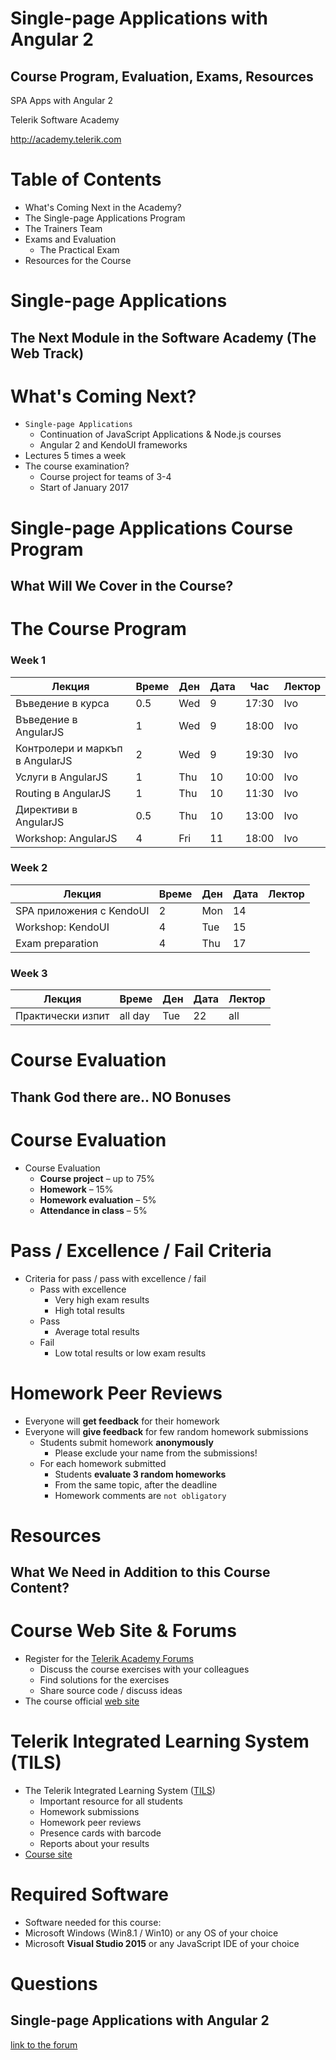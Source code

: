 <!-- section start -->
<!-- attr: { id:'title', class:'slide-title', hasScriptWrapper:true } -->
# Single-page Applications with Angular 2
##  Course Program, Evaluation, Exams, Resources

<div class="signature">
    <p class="signature-course">SPA Apps with Angular 2</p>
    <p class="signature-initiative">Telerik Software Academy</p>
    <a href="http://academy.telerik.com" class="signature-link">http://academy.telerik.com</a>
</div>


<!-- section start -->
<!-- attr: { id:'table-of-contents' } -->
# Table of Contents
- What's Coming Next in the Academy?
- The Single-page Applications Program
- The Trainers Team
- Exams and Evaluation
  - The Practical Exam
- Resources for the Course

<!-- section start -->
<!-- attr: { class:'slide-section', id:'coming-next' } -->
# Single-page Applications
## The Next Module in the Software Academy (The Web Track)

<!-- attr: { hasScriptWrapper:true, style:'font-size:0.9em' } -->
# What's Coming Next?
- `Single-page Applications`
  - Continuation of JavaScript Applications & Node.js courses
  - Angular 2 and KendoUI frameworks
- Lectures 5 times a week
- The course examination?
  - Course project for teams of 3-4
  - Start of January 2017

<!-- section start -->
<!-- attr: {class: 'slide-section', id: 'spa-program'} -->
# Single-page Applications Course Program
## What Will We Cover in the Course?

<!-- attr: { hasScriptWrapper:true, style:'font-size:0.5em' } -->
# The Course Program
### Week 1
<table><thead>
<tr>
<th>Лекция</th>
<th>Време</th>
<th>Ден</th>
<th>Дата</th>
<th>Час</th>
<th>Лектор</th>
</tr>
</thead><tbody>
<tr>
<td>Въведение в курса</td>
<td>0.5</td>
<td>Wed</td>
<td>9</td>
<td>17:30</td>
<td>Ivo</td>
</tr>
<tr>
<td>Въведение в AngularJS</td>
<td>1</td>
<td>Wed</td>
<td>9</td>
<td>18:00</td>
<td>Ivo</td>
</tr>
<tr>
<td>Контролери и маркъп в AngularJS</td>
<td>2</td>
<td>Wed</td>
<td>9</td>
<td>19:30</td>
<td>Ivo</td>
</tr>
<tr>
<td>Услуги в AngularJS</td>
<td>1</td>
<td>Thu</td>
<td>10</td>
<td>10:00</td>
<td>Ivo</td>
</tr>
<tr>
<td>Routing в AngularJS</td>
<td>1</td>
<td>Thu</td>
<td>10</td>
<td>11:30</td>
<td>Ivo</td>
</tr>
<tr>
<td>Директиви в AngularJS</td>
<td>0.5</td>
<td>Thu</td>
<td>10</td>
<td>13:00</td>
<td>Ivo</td>
</tr>
<tr>
<td>Workshop: AngularJS</td>
<td>4</td>
<td>Fri</td>
<td>11</td>
<td>18:00</td>
<td>Ivo</td>
</tr>
</tbody></table>


<!-- attr: { hasScriptWrapper:true, showInPresentation:true, style:'font-size:0.5em' } -->
<!-- # The Course Program -->
### Week 2
<table><thead>
<tr>
<th>Лекция</th>
<th>Време</th>
<th>Ден</th>
<th>Дата</th>
<th>Лектор</th>
</tr>
</thead><tbody>
<tr>
<td>SPA приложения с KendoUI</td>
<td>2</td>
<td>Mon</td>
<td>14</td>
<td></td>
</tr>
<tr>
<td>Workshop: KendoUI</td>
<td>4</td>
<td>Tue</td>
<td>15</td>
<td></td>
</tr>
<tr>
<td>Exam preparation</td>
<td>4</td>
<td>Thu</td>
<td>17</td>
<td></td>
</tr>
</tbody></table>

### Week 3
<table><thead>
<tr>
<th>Лекция</th>
<th>Време</th>
<th>Ден</th>
<th>Дата</th>
<th>Лектор</th>
</tr>
</thead><tbody>
<tr>
<td>Практически изпит</td>
<td>all day</td>
<td>Tue</td>
<td>22</td>
<td>all</td>
</tr>
</tbody></table>

<!-- section start -->
<!-- attr: {id: 'evaluation', class: 'slide-section'} -->
# Course Evaluation
## Thank God there are.. NO Bonuses


<!-- attr: { style:'font-size:0.9em' } -->
# Course Evaluation
- Course Evaluation
  - **Course project** – up to 75%
  - **Homework** – 15%
  - **Homework evaluation** – 5%
  - **Attendance in class** – 5%

# Pass / Excellence / Fail Criteria
-	Criteria for pass / pass with excellence / fail
	-	Pass with excellence
		-	Very high exam results
		-	High total results
	-	Pass
		-	Average total results
	-	Fail
		-	Low total results or low exam results

# Homework Peer Reviews
-	Everyone will **get feedback** for their homework
-	Everyone will **give feedback** for few random homework submissions
	-	Students submit homework **anonymously**
		-	Please exclude your name from the submissions!
	-	For each homework submitted
		-	Students **evaluate 3 random homeworks**
		-	From the same topic, after the deadline
		-	Homework comments are `not obligatory`

<!-- section start -->
<!-- attr: { id:'resources', class:'slide-section' } -->
# Resources
## What We Need in Addition to this Course Content?

# Course Web Site & Forums
-	Register for the [Telerik Academy Forums](http://telerikacademy.com/Forum/Category/59/javascript-frameworks)
	-	Discuss the course exercises with your colleagues
	-	Find solutions for the exercises
	-	Share source code / discuss ideas
-	The course official [web site](http://telerikacademy.com/Forum/Category/59/javascript-frameworks)


# Telerik Integrated Learning System (TILS)
-	The Telerik Integrated Learning System ([TILS](http://www.telerikacademy.com))
	-	Important resource for all students
	-	Homework submissions
	-	Homework peer reviews
	-	Presence cards with barcode
	-	Reports about your results
-	[Course site](http://telerikacademy.com/Courses/Courses/Details/299)


# Required Software
-	Software needed for this course:
  -	Microsoft Windows (Win8.1 / Win10) or any OS of your choice
  - Microsoft **Visual Studio 2015** or any JavaScript IDE of your choice


<!-- section start -->
<!-- attr: { id:'questions', class:'slide-section' } -->
# Questions
## Single-page Applications with Angular 2
[link to the forum](http://telerikacademy.com/Forum/Category/59/javascript-frameworks)
